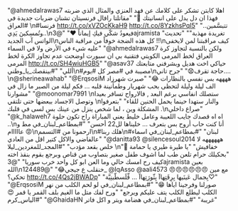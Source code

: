 "@ahmedalrawas7 اهلا كابتن تشكر على كلامك عن فهد العنزي والمثال الذي ضربته فهذا ان دل يدل على انسانيتك 🌹"
"مقاتلتا رافال فرنسيتان تشنان ضربات جديدة في #العراق \n#فرنسا http://t.co/xVZOcKkaH9 http://t.co/8YzkhsPqI5"
"تتبسَّمين.. وتُمسِكينَ يَدِي..\nفيعودُ شكّي فيكِ إيماناً ❤"
"@3ajramista \"تغريدة مهذبة\""
"تحديث الواتس آب الجديد\nكل هذه الضجة خوفاً من مراقبة الناس !!\nكيف مراقبتنا لمن لايخفى عليه شيء في الأرض ولا في السماء"
"@ahmedalrawas7 ولكن بالنسبة لتجاوز كرة العراق لخط المرمى الكويتي فتقنية بي ان سبورت اوضحت عدم تجاوز الكرة لخط المرمى http://t.co/SH4wiuHGB5"
"@asav37 حياكي اخت هديل  وبشرفني  متابعتك  أللي"
"#بينقصك_يا_وطني\n#مصيبة في #مصر كل #يوم\nحاجة تقرف😧"
"جرح تاني.... \n@sherineawahab"
"@ErqsosiM ههههه بس نفسي بالنظارات 😂"
"صبرت شهرزاد الف ليلة وليلة لتحظى بحب شهريار وطمأنينة قلبه ... فكم ليلة من الصبر ما زال في مشوارنا"
"@moonomar7991 \nستصلك انفاسي برغم البعد , فالارواح تسافر بعيدا وتوصل الاجساد ببعضها حتى تلتقي \nوالنار ستهدا حينما يحمل الحنين للقاء"
"بتعرفوا المشكلة وين ، لما شخص ينزل من عينك بس لسى في قلبك .\nصراع داخلي"
"@k_halaweh7 اه اه قصدك جايب اللعيبة وعامل خليط يعني المباراة راح تكون حلوة ..\nأنا كنت حاب أروح بس بتعرف ... خليناها لل22 أحسن"
"#بمطاعم_لبنان_في مط و عااااام 😡\nارحمونا من #التسمم\n#هلك ربنا\n#لبنان"
"#بمطاعم_لبنان_في اسماء عالفاضي والاكل كتير اقل من العادي"
"@danitta93 @silencesoul2014 ههههههه لا خلص بقعد مؤدب"
"#المجد_للمغردين_ليلا \nخفافيش"
"يا طيرة طيري يا حمامة 🙅"
"بحكيلك حرام تلعن طب لما اشوف طفل صغير بتصاوب من قناص وبرجع بقوم بنقذ اخته كيف رح امسك حالي وما العن ابو كل واحد خرب سوريا"
"@3ajramista بعين الله\nخنقلب ع جيجي😂"
"@124489_ @IqAsso @aali4573 😠😠😠😠😠😠 مع مين تحكي؟ http://t.co/4Qs2jBWADp"
"بِجمال عَينَيها بِرِقَتِهاآ بِثّورَتِهاآ ... فِّلَسطّينِيَّة♡"
"@ErqsosiM صورلنا وفرجينا اياها 😁"
"#بمطاعم_لبنان_في لو لحم الكلب من نهر الكلب ليطلع الكلب يتف عليكم ويرجع"
"ورح لفك متل ما الغيم بلف القمر يا قمر 😍 #الياس_كرم"
"@GhaidaHN غريبة"
"#بمطاعم_لبنان_في هضامة ويتر و اكل فاتر"
